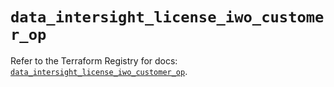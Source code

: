 # `data_intersight_license_iwo_customer_op`

Refer to the Terraform Registry for docs: [`data_intersight_license_iwo_customer_op`](https://registry.terraform.io/providers/ciscodevnet/intersight/1.0.71/docs/data-sources/license_iwo_customer_op).
